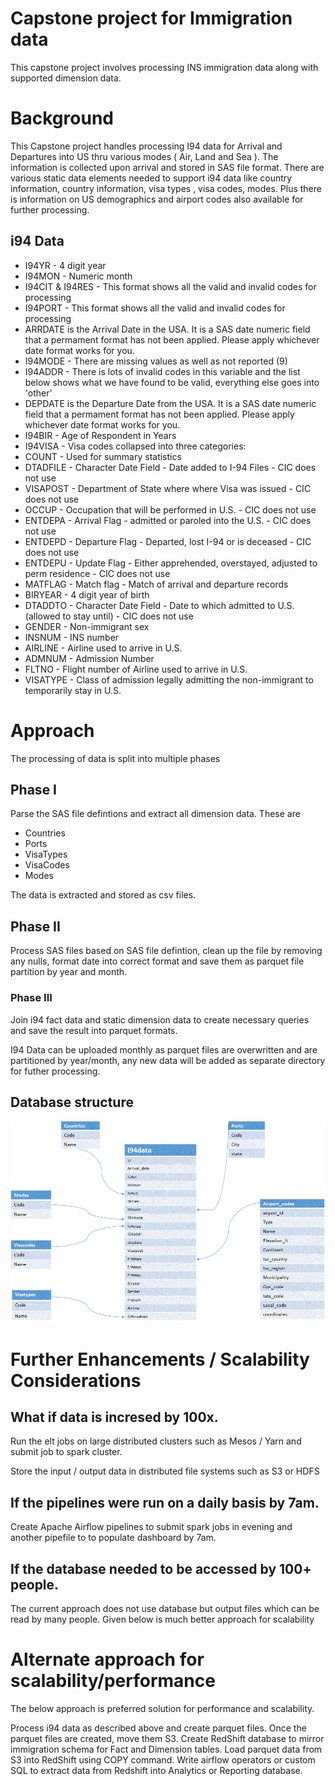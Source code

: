 # Capstone project for Immigration data
 
 This capstone project involves processing INS immigration data along with supported dimension data.


# Background
 This Capstone project handles processing I94 data for Arrival and Departures into US thru various modes ( Air, Land and Sea ).  The information is collected upon arrival and stored in SAS file format. There are various static data elements needed to support i94 data like country information, country information, visa types , visa codes, modes.  Plus there is information on US demographics and airport codes also available for further processing.

## i94 Data
* I94YR - 4 digit year 
* I94MON - Numeric month 
* I94CIT & I94RES - This format shows all the valid and invalid codes for processing 
* I94PORT - This format shows all the valid and invalid codes for processing 
* ARRDATE is the Arrival Date in the USA. It is a SAS date numeric field that a
   permament format has not been applied.  Please apply whichever date format
   works for you. 
* I94MODE - There are missing values as well as not reported (9) 
* I94ADDR - There is lots of invalid codes in this variable and the list below
   shows what we have found to be valid, everything else goes into 'other' 
* DEPDATE is the Departure Date from the USA. It is a SAS date numeric field that
   a permament format has not been applied.  Please apply whichever date format
   works for you. 
* I94BIR - Age of Respondent in Years 
* I94VISA - Visa codes collapsed into three categories:
* COUNT - Used for summary statistics 
* DTADFILE - Character Date Field - Date added to I-94 Files - CIC does not use 
* VISAPOST - Department of State where where Visa was issued - CIC does not use 
* OCCUP - Occupation that will be performed in U.S. - CIC does not use 
* ENTDEPA - Arrival Flag - admitted or paroled into the U.S. - CIC does not use 
* ENTDEPD - Departure Flag - Departed, lost I-94 or is deceased - CIC does not use 
* ENTDEPU - Update Flag - Either apprehended, overstayed, adjusted to perm residence - CIC does not use 
* MATFLAG - Match flag - Match of arrival and departure records 
* BIRYEAR - 4 digit year of birth 
* DTADDTO - Character Date Field - Date to which admitted to U.S. (allowed to stay until) - CIC does not use 
* GENDER - Non-immigrant sex 
* INSNUM - INS number 
* AIRLINE - Airline used to arrive in U.S. 
* ADMNUM - Admission Number 
* FLTNO - Flight number of Airline used to arrive in U.S. 
* VISATYPE - Class of admission legally admitting the non-immigrant to temporarily stay in U.S. 


# Approach
The processing of data is split into multiple phases

## Phase I
Parse the SAS file defintions and extract all dimension data. These are
* Countries
* Ports
* VisaTypes
* VisaCodes
* Modes

The data is extracted and stored as csv files.

## Phase II
Process SAS files based on SAS file defintion, clean up the file by removing any nulls, format date into correct format and save them as parquet file partition by year and month.

### Phase III
Join i94 fact data and static dimension data to create necessary queries and save the result into parquet formats.


I94 Data can be uploaded monthly as parquet files are overwritten and are partitioned by year/month, any new data will be added as separate directory for futher processing.

## Database structure

![Database](db_structure.gif)


# Further Enhancements / Scalability Considerations

## What if data is incresed by 100x.

Run the elt jobs on large distributed clusters such as Mesos / Yarn and submit job to spark cluster.

Store the input / output data in distributed file systems such as S3 or HDFS

## If the pipelines were run on a daily basis by 7am.

Create Apache Airflow pipelines to submit spark jobs in evening and another pipefile to to populate dashboard by 7am.

## If the database needed to be accessed by 100+ people.

The current approach does not use database but output files which can be read by many people. Given below is much better approach for scalability


# Alternate approach for scalability/performance

The below approach is preferred solution for performance and scalability.

Process i94 data as described above and create parquet files.  Once the parquet files are created, move them S3.  Create RedShift database to mirror immigration schema for Fact and Dimension tables.  Load parquet data from S3 into RedShift using COPY command.  Write airflow operators or custom SQL to extract data from Redshift into Analytics or Reporting database.


